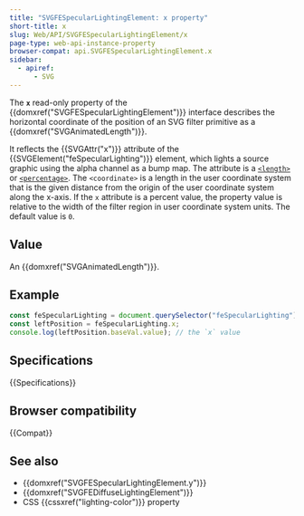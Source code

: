 ```yaml
---
title: "SVGFESpecularLightingElement: x property"
short-title: x
slug: Web/API/SVGFESpecularLightingElement/x
page-type: web-api-instance-property
browser-compat: api.SVGFESpecularLightingElement.x
sidebar:
  - apiref:
      - SVG
---
```


The **`x`** read-only property of the {{domxref("SVGFESpecularLightingElement")}} interface describes the horizontal coordinate of the position of an SVG filter primitive as a {{domxref("SVGAnimatedLength")}}.

It reflects the {{SVGAttr("x")}} attribute of the {{SVGElement("feSpecularLighting")}} element, which lights a source graphic using the alpha channel as a bump map. The attribute is a [`<length>`](/en-US/docs/Web/SVG/Guides/Content_type#length) or [`<percentage>`](/en-US/docs/Web/SVG/Guides/Content_type#percentage). The `<coordinate>` is a length in the user coordinate system that is the given distance from the origin of the user coordinate system along the x-axis. If the `x` attribute is a percent value, the property value is relative to the width of the filter region in user coordinate system units. The default value is `0`.

## Value

An {{domxref("SVGAnimatedLength")}}.

## Example

```js
const feSpecularLighting = document.querySelector("feSpecularLighting");
const leftPosition = feSpecularLighting.x;
console.log(leftPosition.baseVal.value); // the `x` value
```

## Specifications

{{Specifications}}

## Browser compatibility

{{Compat}}

## See also

- {{domxref("SVGFESpecularLightingElement.y")}}
- {{domxref("SVGFEDiffuseLightingElement")}}
- CSS {{cssxref("lighting-color")}} property
